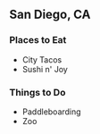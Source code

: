 ## San Diego, CA

### Places to Eat
* City Tacos
* Sushi n' Joy

### Things to Do
* Paddleboarding
* Zoo
